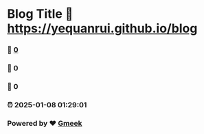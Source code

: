 # Blog Title :link: https://yequanrui.github.io/blog 
### :page_facing_up: [0](https://yequanrui.github.io/blog/tag.html) 
### :speech_balloon: 0 
### :hibiscus: 0 
### :alarm_clock: 2025-01-08 01:29:01 
### Powered by :heart: [Gmeek](https://github.com/Meekdai/Gmeek)
